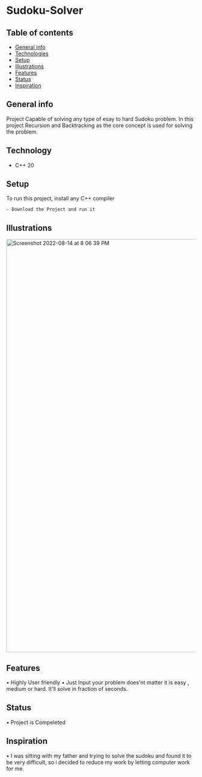 
# Sudoku-Solver

## Table of contents
* [General info](#general-info)
* [Technologies](#technologies)
* [Setup](#setup)
* [Illustrations](#illustrations)
* [Features](#Features)
* [Status](#Status)
* [Inspiration](#Inspiration)



## General info
Project Capable of solving any type of esay to hard Sudoku problem.
In this project Recursion and Backtracking as the core concept is used for solving the problem.

## Technology
* C++  20

## Setup
To run this project, install any C++ compiler 

```
- Download the Project and run it
```

## Illustrations

<img width="1098" alt="Screenshot 2022-08-14 at 8 06 39 PM" src="https://user-images.githubusercontent.com/91521935/184542865-418380e0-2e03-484b-a014-60f909d0089c.png">

## Features
• Highly User friendly
• Just Input your problem does'nt matter it is easy , medium or hard. It'll solve in fraction of seconds.

##  Status
• Project is Compeleted

## Inspiration
•  I was sitting with my father and trying to solve the sudoku and found it to be very difficult, so i decided to reduce my work by letting computer work for me.   


